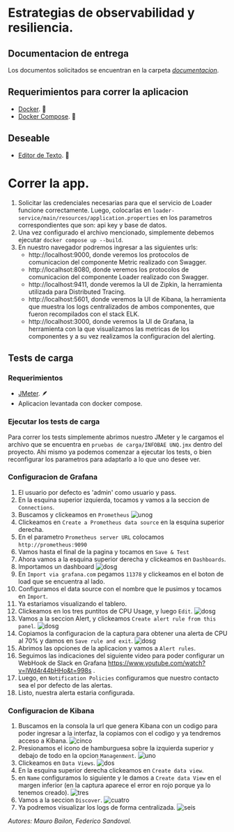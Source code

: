 # Estrategias de observabilidad y resiliencia.

## Documentacion de entrega
   Los documentos solicitados se encuentran en la carpeta *[documentacion](https://github.com/fagustin07/infobaearqsoft2/tree/main/documentacion)*.
## Requerimientos para correr la aplicacion
- [Docker](https://docs.docker.com/get-docker/). 🐳
- [Docker Compose](https://docs.docker.com/get-docker/). 🐳

## Deseable
- [Editor de Texto](http://territoriogo.blogspot.com/2018/10/que-editor-utilizar-para-programar-en-go.html). 📝

# Correr la app.
1. Solicitar las credenciales necesarias para que el servicio de Loader funcione correctamente. Luego, colocarlas en `loader-service/main/resources/application.properties` en los parametros correspondientes que son: api key y base de datos.
2. Una vez configurado el archivo mencionado, simplemente debemos ejecutar `docker compose up --build`.
3. En nuestro navegador podremos ingresar a las siguientes urls:
   - http://localhost:9000, donde veremos los protocolos de comunicacion del componente Metric realizado con Swagger.
   - http://localhsot:8080, donde veremos los protocolos de comunicacion del componente Loader realizado con Swagger.
   - http://localhost:9411, donde veremos la UI de Zipkin, la herramienta utilizada para Distributed Tracing.
   - http://localhost:5601, donde veremos la UI de Kibana, la herramienta que muestra los logs centralizados de ambos componentes, que fueron recompilados con el stack ELK.
   - http://localhost:3000, donde veremos la UI de Grafana, la herramienta con la que visualizamos las metricas de los componentes y a su vez realizamos la configuracion del alerting.

## Tests de carga

### Requerimientos

- [JMeter](https://jmeter.apache.org/). 🪶
- Aplicacion levantada con docker compose.

### Ejecutar los tests de carga

Para correr los tests simplemente abrimos nuestro JMeter y le cargamos el archivo que se encuentra en `pruebas de carga/INFOBAE UNQ.jmx` dentro del proyecto. Ahi mismo ya podemos comenzar a ejecutar los tests, o bien reconfigurar los parametros para adaptarlo a lo que uno desee ver.

### Configuracion de Grafana
1. El usuario por defecto es 'admin' como usuario y pass.
2. En la esquina superior izquierda, tocamos y vamos a la seccion de `Connections`.
3. Buscamos y clickeamos en `Prometheus`
![unog](./documentacion/capturas/grafana-1.png)
4. Clickeamos en `Create a Prometheus data source` en la esquina superior derecha.
5. En el parametro `Prometheus server URL` colocamos `http://prometheus:9090`
6. Vamos hasta el final de la pagina y tocamos en `Save & Test`
7. Ahora vamos a la esquina superior derecha y clickeamos en `Dashboards`.
8. Importamos un dashboard
![dosg](./documentacion/capturas/grafana-2.png)
9. En `Import via grafana.com` pegamos `11378` y clickeamos en el boton de load que se encuentra al lado.
10. Configuramos el data source con el nombre que le pusimos y tocamos en `Import`.
11. Ya estariamos visualizando el tablero.
12. Clickeamos en los tres puntitos de CPU Usage, y luego `Edit`.
![dosg](./documentacion/capturas/grafana-4.png)
13. Vamos a la seccion Alert, y clickeamos `Create alert rule from this panel`.
![dosg](./documentacion/capturas/grafana-5.png)
14. Copiamos la configuracion de la captura para obtener una alerta de CPU al 70% y damos en `Save rule and exit`.
![dosg](./documentacion/capturas/grafana-7.png)
15.  Abrimos las opciones de la aplicacion y vamos a `Alert rules`.
16.  Seguimos las indicaciones del siguiente video para poder configurar un WebHook de Slack en Grafana https://www.youtube.com/watch?v=lWd4r44bHHo&t=998s .
17.  Luego, en `Notification Policies` configuramos que nuestro contacto sea el por defecto de las alertas.
18.  Listo, nuestra alerta estaria configurada.

### Configuracion de Kibana
1. Buscamos en la consola la url que genera Kibana con un codigo para poder ingresar a la interfaz, la copiamos con el codigo y ya tendremos acceso a Kibana.
![cinco](./documentacion/capturas/kibana-5.png)
1. Presionamos el icono de hamburguesa sobre la izquierda superior y debajo de todo en la opcion `Managenment`.
![uno](./documentacion/capturas/kibana-1.png)
1. Clickeamos en `Data Views`.
![dos](./documentacion/capturas/kibana-2.png)
1. En la esquina superior derecha clickeamos en `Create data view`.
2. en `Name` configuramos lo siguiente y le damos a `Create data View` en el margen inferior (en la captura aparece el error en rojo porque ya lo tenemos creado).
![tres](./documentacion/capturas/kibana-3.png)
1. Vamos a la seccion `Discover`.
![cuatro](./documentacion/capturas/kibana-4.png)
1. Ya podremos visualizar los logs de forma centralizada.
![seis](./documentacion/capturas/kibana-6.png)

*Autores: Mauro Bailon, Federico Sandoval.*